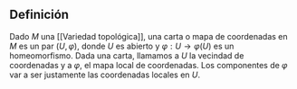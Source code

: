 
## Definición

Dado $M$ una [[Variedad topológica]], una carta o mapa de coordenadas en $M$ es un par $(U,\varphi)$, donde $U$ es abierto y $\varphi :U\to \varphi(U)$ es un homeomorfismo. Dada una carta, llamamos a $U$ la vecindad de coordenadas y a $\varphi$, el mapa local de coordenadas. Los componentes de $\varphi$ var a ser justamente las coordenadas locales en $U$.